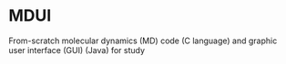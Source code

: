 # MDUI
From-scratch molecular dynamics (MD) code (C language) and graphic user interface (GUI) (Java) for study
